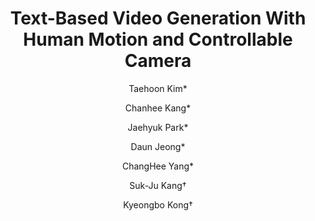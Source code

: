 ---
title: 'Text-Based Video Generation With Human Motion and Controllable Camera'
me: "Taehoon Kim"
author: [
    "Taehoon Kim*",
    "Chanhee Kang*",
    "Jaehyuk Park*",
    "Daun Jeong*",
    "ChangHee Yang*",
    "Suk-Ju Kang†",
    "Kyeongbo Kong†"
]
pubDate: 202310
confName: 'ICCVw'
category: ['Computer Vision','Generative AI','SMPL']
postscript: ['Top-tier AI conference workshop']
international: true
---